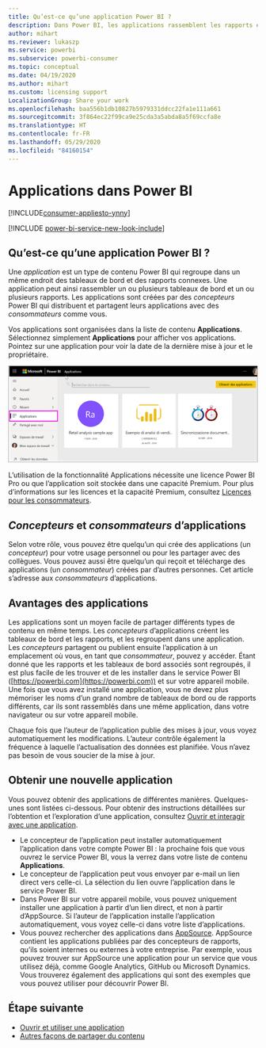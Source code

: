```yaml
---
title: Qu’est-ce qu’une application Power BI ?
description: Dans Power BI, les applications rassemblent les rapports et tableaux de bord associés dans un même emplacement.
author: mihart
ms.reviewer: lukaszp
ms.service: powerbi
ms.subservice: powerbi-consumer
ms.topic: conceptual
ms.date: 04/19/2020
ms.author: mihart
ms.custom: licensing support
LocalizationGroup: Share your work
ms.openlocfilehash: baa556b1db10827b5979331ddcc22fa1e111a661
ms.sourcegitcommit: 3f864ec22f99ca9e25cda3a5abda8a5f69ccfa8e
ms.translationtype: HT
ms.contentlocale: fr-FR
ms.lasthandoff: 05/29/2020
ms.locfileid: "84160154"
---
```

# <a name="apps-in-power-bi"></a>Applications dans Power BI

[!INCLUDE[consumer-appliesto-ynny](../includes/consumer-appliesto-ynny.md)]

[!INCLUDE [power-bi-service-new-look-include](../includes/power-bi-service-new-look-include.md)]

## <a name="what-is-a-power-bi-app"></a>Qu’est-ce qu’une application Power BI ?
Une *application* est un type de contenu Power BI qui regroupe dans un même endroit des tableaux de bord et des rapports connexes. Une application peut ainsi rassembler un ou plusieurs tableaux de bord et un ou plusieurs rapports. Les applications sont créées par des *concepteurs* Power BI qui distribuent et partagent leurs applications avec des *consommateurs* comme vous. 

Vos applications sont organisées dans la liste de contenu **Applications**. Sélectionnez simplement **Applications** pour afficher vos applications. Pointez sur une application pour voir la date de la dernière mise à jour et le propriétaire. 

![Applications dans Power BI](./media/end-user-apps/power-bi-apps.png)


L’utilisation de la fonctionnalité Applications nécessite une licence Power BI Pro ou que l’application soit stockée dans une capacité Premium. Pour plus d’informations sur les licences et la capacité Premium, consultez [Licences pour les consommateurs](end-user-license.md).

## <a name="app-designers-and-app-consumers"></a>*Concepteurs* et *consommateurs* d’applications
Selon votre rôle, vous pouvez être quelqu’un qui crée des applications (un *concepteur*) pour votre usage personnel ou pour les partager avec des collègues. Vous pouvez aussi être quelqu’un qui reçoit et télécharge des applications (un *consommateur*) créées par d’autres personnes. Cet article s’adresse aux *consommateurs* d’applications.

## <a name="advantages-of-apps"></a>Avantages des applications
Les applications sont un moyen facile de partager différents types de contenu en même temps. Les *concepteurs* d’applications créent les tableaux de bord et les rapports, et les regroupent dans une application. Les *concepteurs* partagent ou publient ensuite l’application à un emplacement où vous, en tant que *consommateur*, pouvez y accéder. Étant donné que les rapports et les tableaux de bord associés sont regroupés, il est plus facile de les trouver et de les installer dans le service Power BI ([https://powerbi.com](https://powerbi.com)) et sur votre appareil mobile. Une fois que vous avez installé une application, vous ne devez plus mémoriser les noms d’un grand nombre de tableaux de bord ou de rapports différents, car ils sont rassemblés dans une même application, dans votre navigateur ou sur votre appareil mobile.

Chaque fois que l’auteur de l’application publie des mises à jour, vous voyez automatiquement les modifications. L’auteur contrôle également la fréquence à laquelle l’actualisation des données est planifiée. Vous n’avez pas besoin de vous soucier de la mise à jour. 

<!-- add conceptual art -->
## <a name="get-a-new-app"></a>Obtenir une nouvelle application
Vous pouvez obtenir des applications de différentes manières. Quelques-unes sont listées ci-dessous.  Pour obtenir des instructions détaillées sur l’obtention et l’exploration d’une application, consultez [Ouvrir et interagir avec une application](end-user-app-view.md).

- Le concepteur de l’application peut installer automatiquement l’application dans votre compte Power BI : la prochaine fois que vous ouvrez le service Power BI, vous la verrez dans votre liste de contenu **Applications**. 
- Le concepteur de l’application peut vous envoyer par e-mail un lien direct vers celle-ci. La sélection du lien ouvre l’application dans le service Power BI.
- Dans Power BI sur votre appareil mobile, vous pouvez uniquement installer une application à partir d’un lien direct, et non à partir d’AppSource. Si l’auteur de l’application installe l’application automatiquement, vous voyez celle-ci dans votre liste d’applications.
- Vous pouvez rechercher des applications dans [AppSource](https://appsource.microsoft.com). AppSource contient les applications publiées par des concepteurs de rapports, qu’ils soient internes ou externes à votre entreprise. Par exemple, vous pouvez trouver sur AppSource une application pour un service que vous utilisez déjà, comme Google Analytics, GitHub ou Microsoft Dynamics. Vous trouverez également des applications qui sont des exemples que vous pouvez utiliser pour découvrir Power BI.  


## <a name="next-step"></a>Étape suivante
* [Ouvrir et utiliser une application](end-user-app-view.md)
* [Autres façons de partager du contenu](end-user-shared-with-me.md)

